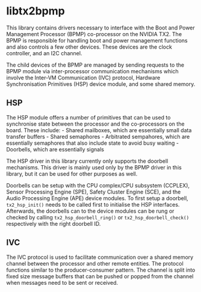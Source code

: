 <!--
    Copyright 2019, Data61, CSIRO (ABN 41 687 119 230)

    SPDX-License-Identifier: CC-BY-SA-4.0
-->

libtx2bpmp
==========

This library contains drivers necessary to interface with the Boot and Power
Management Processor (BPMP) co-processor on the NVIDIA TX2. The BPMP is
responsible for handling boot and power management functions and also controls
a few other devices. These devices are the clock controller, and an I2C
channel.

The child devices of the BPMP are managed by sending requests to the BPMP
module via inter-processor communication mechanisms which involve the Inter-VM
Communication (IVC) protocol, Hardware Synchronisation Primitives (HSP) device
module, and some shared memory.

HSP
---

The HSP module offers a number of primitives that can be used to synchronise
state between the processor and the co-processors on the board. These include:
    - Shared mailboxes, which are essentially small data transfer buffers
    - Shared semaphores
    - Arbitrated sempahores, which are essentially semaphores that also include
      state to avoid busy waiting
    - Doorbells, which are essentially signals 

The HSP driver in this library currently only supports the doorbell mechanisms.
This driver is mainly used only by the BPMP driver in this library, but it can
be used for other purposes as well.

Doorbells can be setup with the CPU complex/CPU subsystem (CCPLEX), Sensor
Processing Engine (SPE), Safety Cluster Engine (SCE), and the Audio Processing
Engine (APE) device modules. To first setup a doorbell, `tx2_hsp_init()` needs
to be called first to initialise the HSP interfaces. Afterwards, the doorbells
can to the device modules can be rung or checked by calling
`tx2_hsp_doorbell_ring()` or `tx2_hsp_doorbell_check()` respectively with the
right doorbell ID.

IVC
---

The IVC protocol is used to facilitate communication over a shared memory
channel between the processor and other remote entities. The protocol functions
similar to the producer-consumer pattern. The channel is split into fixed size
message buffers that can be pushed or popped from the channel when messages
need to be sent or received.
